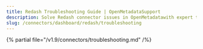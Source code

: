 ```yaml
---
title: Redash Troubleshooting Guide | OpenMetadataSupport
description: Solve Redash connector issues in OpenMetadatawith expert troubleshooting guides. Fix connection errors, data sync problems, and configuration issues fast.
slug: /connectors/dashboard/redash/troubleshooting
---
```


{% partial file="/v1.9/connectors/troubleshooting.md" /%}
